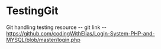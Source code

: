 # TestingGit
Git handling testing
resource -- git link -- https://github.com/codingWithElias/Login-System-PHP-and-MYSQL/blob/master/login.php